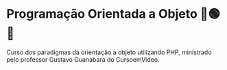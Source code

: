 # Programação Orientada a Objeto 🔵🟢🔴
 Curso dos paradigmas da orientação a objeto utilizando PHP, ministrado pelo professor Gustavo Guanabara do CursoemVideo.
